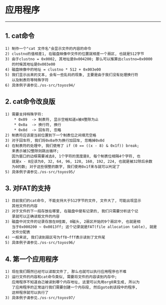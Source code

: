 # **应用程序** #
***


## **1. cat命令** ##
    1) 制作一个"cat 文件名"会显示文件的内容的命令
    2) clustno的值相差1, 在磁盘映像中文件的位置就相差一个扇区, 也就是512字节
    3) 由于clustno = 0x0002, 其地址是0x004200; 那么可以推算出clustno=0x0000
       的时候其地址是0x003e00
    4) 磁盘映像中的地址 = clustno * 512 + 0x003e00
    5) 我们显示出来的文本, 会有一些乱码的现象, 主要是由于我们没有处理换行符
       以及制表符等特殊字符
    6) 具体例子请参见./os-src/toyos94/


## **2. cat命令改良版** ##
    1) 需要支持特殊字符:
        * 0x09  -> 制表符, 显示空格知道x被4整除为止
        * 0x0a  -> 换行符, 换行
        * 0x0d  -> 回车符, 忽略
    2) 制表符应该是当前位置到下一个制表位之间填充空格
    3) 对于回车符, 我们将0x0a作为换行加回车, 忽略掉0x0d 
    4) 在制表符的处理中, 我们使用了 if (0 == ((x - 8) & 0x1f)) break;
       来表示被32整除则跳出循环;
       因为窗口的边框需要减去8, 1个字符的宽度是8, 每个制表位相隔4个字符, 也
       就是x - 8应该为0, 32, 64, 96, 128, 160, 192, 224, 也就是被32除后余数
       为0的数; 对于这些很整的数字, 我们使用0x1f来与就可以判定了
    5) 具体例子请参见./os-src/toyos95/



## **3. 对FAT的支持** ##
    1) 目前我们的cat命令, 不能支持大于512字节的文件, 文件大了, 可能出现显示
       其他文件的内容
    2) 对于文件的下一段存放在哪里, 在磁盘中是有记录的, 我们只需要分析这个记
       录就可以正确读取文件的内容
    3) 磁盘中对文件的记录存放在0柱面, 0磁头, 2扇区开始的9个扇区中, 也就是相
       当于0x000200 ~ 0x0013ff; 这个记录就是FAT(file allocation table), 就是
       文件分配表
    4) 一般来说, 我们读到扇区号为ff8~fff表示读到了文件尾
    5) 具体例子请参见./os-src/toyos96/


## **4. 第一个应用程序** ##
    1) 现在我们既然已经可以读取文件了, 那么也就可以执行应用程序也不难
    2) 运行文件的内容和cat命令类似, 需要将文件的内容读到内存中; 
       应用程序不知道自己被读到哪个内存地址, 这里可以先用org0来生成, 所以为
       了应用程序的正常运行我们需要创建一个内存段, 然后goto到该段中的程序, 
       这样程序就可以执行了
    3) 具体例子请参见./os-src/toyos97/

